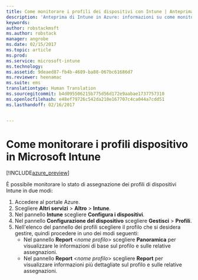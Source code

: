 ```yaml
---
title: Come monitorare i profili dei dispositivi con Intune | Anteprima di Intune in Azure | Documentazione Microsoft
description: 'Anteprima di Intune in Azure: informazioni su come monitorare i profili di dispositivi Intune assegnati.'
keywords: 
author: robstackmsft
ms.author: robstack
manager: angrobe
ms.date: 02/15/2017
ms.topic: article
ms.prod: 
ms.service: microsoft-intune
ms.technology: 
ms.assetid: 9deaed87-fb4b-4689-ba88-067bc61686d7
ms.reviewer: heenamac
ms.suite: ems
translationtype: Human Translation
ms.sourcegitcommit: b4d095506215b775d56d172e9aabae1737757310
ms.openlocfilehash: e48ef79726c542da210e167707c4ca044a7cdd51
ms.lasthandoff: 02/16/2017


---
```


# <a name="how-to-monitor-device-profiles-in-microsoft-intune"></a>Come monitorare i profili dispositivo in Microsoft Intune

[!INCLUDE[azure_preview](../includes/azure_preview.md)]

È possibile monitorare lo stato di assegnazione dei profili di dispositivi Intune in due modi:


1. Accedere al portale Azure.
2. Scegliere **Altri servizi** > **Altro** > **Intune**.
3. Nel pannello **Intune** scegliere **Configura i dispositivi**.
2. Nel pannello **Configurazione del dispositivo** scegliere **Gestisci** > **Profili**.
2. Nell'elenco del pannello dei profili scegliere il profilo che si desidera gestire, quindi procedere in uno dei modi seguenti:
    - Nel pannello **Report** <*nome profilo*>  scegliere **Panoramica** per visualizzare le informazioni di base sul profilo e sulle relative assegnazioni.
    - Nel pannello **Report** <*nome profilo*>  scegliere **Report** per visualizzare informazioni più dettagliate sul profilo e sulle relative assegnazioni.

